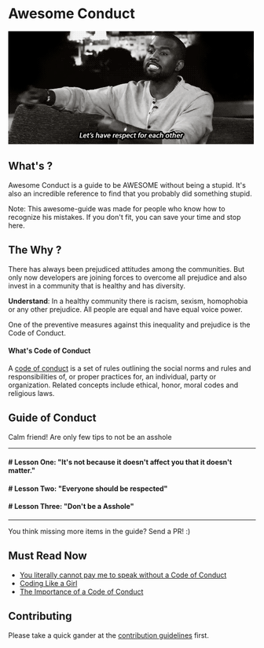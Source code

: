# Awesome Conduct

![Respectful Kanye](images/respectful.gif)

## What's ?

Awesome Conduct is a guide to be AWESOME without being a stupid.
It's also an incredible reference to find that you probably did something stupid.

Note: This awesome-guide was made for people who know how to recognize his mistakes. If you don't fit, you can save your time and stop here.

## The Why ?

There has always been prejudiced attitudes among the communities. But only now developers are joining forces to overcome all prejudice and also invest in a community that is healthy and has diversity.

**Understand**: In a healthy community there is racism, sexism, homophobia or any other prejudice. All people are equal and have equal voice power.

One of the preventive measures against this inequality and prejudice is the Code of Conduct.

#### What's Code of Conduct

A [code of conduct](https://en.wikipedia.org/wiki/Code_of_conduct) is a set of rules outlining the social norms and rules and responsibilities of, or proper practices for, an individual, party or organization. Related concepts include ethical, honor, moral codes and religious laws.

## Guide of Conduct

Calm friend! Are only few tips to not be an asshole

----------------------------------------------

#### # Lesson One: "It's not because it doesn't affect you that it doesn't matter."

#### # Lesson Two: "Everyone should be respected"

#### # Lesson Three: "Don't be a Asshole"

----------------------------------------------

You think missing more items in the guide? Send a PR! :)

## Must Read Now

- [You literally cannot pay me to speak without a Code of Conduct](http://rachelnabors.com/2015/09/01/code-of-conduct/)
- [Coding Like a Girl](https://medium.com/@sailorhg/coding-like-a-girl-595b90791cce)
- [The Importance of a Code of Conduct](http://www.accountingweb.com/community-voice/blogs/admin/the-importance-of-a-code-of-conduct)

## Contributing

Please take a quick gander at the [contribution guidelines](https://github.com/raphamorim/awesome-canvas/blob/master/CONTRIBUTING.md) first.
